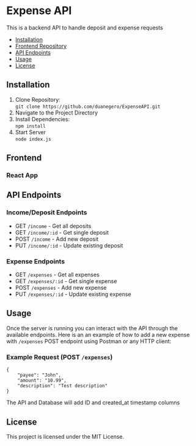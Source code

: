 # Expense API

This is a backend API to handle deposit and expense requests

- [Installation](#installation)
- [Frontend Repository](#frontend)
- [API Endpoints](#api-endpoints)
- [Usage](#usage)
- [License](#license)

## Installation

1. Clone Repository:<br>
   `git clone https://github.com/duanegero/ExpenseAPI.git`
2. Navigate to the Project Directory
3. Install Dependencies:<br>
   `npm install`
4. Start Server<br>
   `node index.js`

## Frontend

### React App

## API Endpoints

### Income/Deposit Endpoints

- GET `/income` - Get all deposits
- GET `/income/:id` - Get single deposit
- POST `/income` - Add new deposit
- PUT `/income/:id` - Update existing deposit

### Expense Endpoints

- GET `/expenses` - Get all expenses
- GET `/expenses/:id` - Get single expense
- POST `/expenses` - Add new expense
- PUT `/expenses/:id` - Update existing expense

## Usage

Once the server is running you can interact with the API through the available endpoints. Here is an an example of how to add a new expense with `/expenses` POST endpoint using Postman or any HTTP client:

### Example Request (POST `/expenses`)

```
{
    "payee": "John",
    "amount": "10.99",
    "description": "Test description"
}
```

The API and Database will add ID and created_at timestamp columns

## License

This project is licensed under the MIT License.
